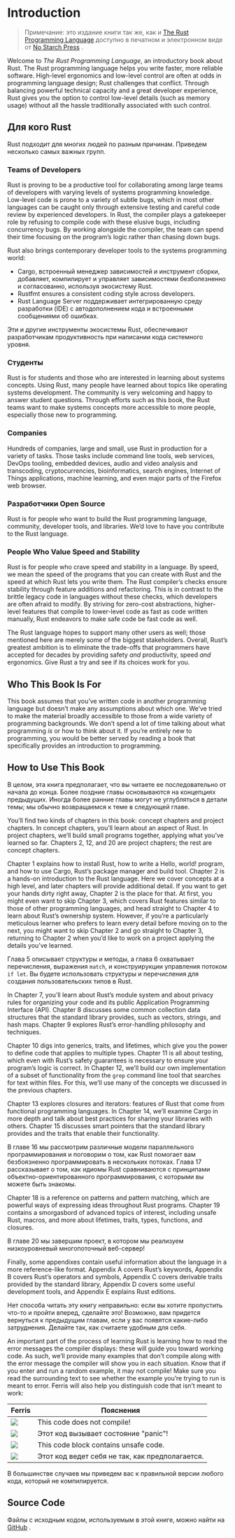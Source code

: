 # Introduction

> Примечание: это издание книги так же, как и [The Rust Programming Language](https://nostarch.com/rust) доступно в печатном и электронном виде от [No Starch Press](https://nostarch.com/) .

Welcome to *The Rust Programming Language*, an introductory book about Rust.
The Rust programming language helps you write faster, more reliable software.
High-level ergonomics and low-level control are often at odds in programming
language design; Rust challenges that conflict. Through balancing powerful
technical capacity and a great developer experience, Rust gives you the option
to control low-level details (such as memory usage) without all the hassle
traditionally associated with such control.

## Для кого Rust

Rust подходит для многих людей по разным причинам. Приведем несколько самых важных групп.

### Teams of Developers

Rust is proving to be a productive tool for collaborating among large teams of
developers with varying levels of systems programming knowledge. Low-level code
is prone to a variety of subtle bugs, which in most other languages can be
caught only through extensive testing and careful code review by experienced
developers. In Rust, the compiler plays a gatekeeper role by refusing to
compile code with these elusive bugs, including concurrency bugs. By working
alongside the compiler, the team can spend their time focusing on the program’s
logic rather than chasing down bugs.

Rust also brings contemporary developer tools to the systems programming world:

- Cargo, встроенный менеджер зависимостей и инструмент сборки,  добавляет, компилирует и управляет зависимостями безболезненно и согласованно, используя экосистему Rust.
- Rustfmt ensures a consistent coding style across developers.
- Rust Language Server поддерживает интегрированную среду разработки (IDE) с автодополнением кода и встроенными сообщениями об ошибках.

Эти и другие инструменты экосистемы Rust, обеспечивают  разработчикам продуктивность при написании кода системного уровня.

### Студенты

Rust is for students and those who are interested in learning about systems
concepts. Using Rust, many people have learned about topics like operating
systems development. The community is very welcoming and happy to answer
student questions. Through efforts such as this book, the Rust teams want to
make systems concepts more accessible to more people, especially those new to
programming.

### Companies

Hundreds of companies, large and small, use Rust in production for a variety of
tasks. Those tasks include command line tools, web services, DevOps tooling,
embedded devices, audio and video analysis and transcoding, cryptocurrencies,
bioinformatics, search engines, Internet of Things applications, machine
learning, and even major parts of the Firefox web browser.

### Разработчики Open Source

Rust is for people who want to build the Rust programming language, community,
developer tools, and libraries. We’d love to have you contribute to the Rust
language.

### People Who Value Speed and Stability

Rust is for people who crave speed and stability in a language. By speed, we
mean the speed of the programs that you can create with Rust and the speed at
which Rust lets you write them. The Rust compiler’s checks ensure stability
through feature additions and refactoring. This is in contrast to the brittle
legacy code in languages without these checks, which developers are often
afraid to modify. By striving for zero-cost abstractions, higher-level features
that compile to lower-level code as fast as code written manually, Rust
endeavors to make safe code be fast code as well.

The Rust language hopes to support many other users as well; those mentioned
here are merely some of the biggest stakeholders. Overall, Rust’s greatest
ambition is to eliminate the trade-offs that programmers have accepted for
decades by providing safety *and* productivity, speed *and* ergonomics. Give
Rust a try and see if its choices work for you.

## Who This Book Is For

This book assumes that you’ve written code in another programming language but
doesn’t make any assumptions about which one. We’ve tried to make the material
broadly accessible to those from a wide variety of programming backgrounds. We
don’t spend a lot of time talking about what programming *is* or how to think
about it. If you’re entirely new to programming, you would be better served by
reading a book that specifically provides an introduction to programming.

## How to Use This Book

В целом, эта книга предполагает, что вы читаете ее последовательно от начала до конца. Более поздние главы основываются на концепциях предыдущих. Иногда более ранние главы могут не углубляться в детали темы; мы обычно возвращаемся к теме в следующей главе.

You’ll find two kinds of chapters in this book: concept chapters and project
chapters. In concept chapters, you’ll learn about an aspect of Rust. In project
chapters, we’ll build small programs together, applying what you’ve learned so
far. Chapters 2, 12, and 20 are project chapters; the rest are concept chapters.

Chapter 1 explains how to install Rust, how to write a Hello, world! program,
and how to use Cargo, Rust’s package manager and build tool. Chapter 2 is a
hands-on introduction to the Rust language. Here we cover concepts at a high
level, and later chapters will provide additional detail. If you want to get
your hands dirty right away, Chapter 2 is the place for that. At first, you
might even want to skip Chapter 3, which covers Rust features similar to those
of other programming languages, and head straight to Chapter 4 to learn about
Rust’s ownership system. However, if you’re a particularly meticulous learner
who prefers to learn every detail before moving on to the next, you might want
to skip Chapter 2 and go straight to Chapter 3, returning to Chapter 2 when
you’d like to work on a project applying the details you’ve learned.

Глава 5 описывает структуры и методы, а глава 6 охватывает перечисления, выражения `match`, и конструирукции управления потоком `if let`. Вы будете использовать структуры и перечисления для создания пользовательских типов в Rust.

In Chapter 7, you’ll learn about Rust’s module system and about privacy rules
for organizing your code and its public Application Programming Interface
(API). Chapter 8 discusses some common collection data structures that the
standard library provides, such as vectors, strings, and hash maps. Chapter 9
explores Rust’s error-handling philosophy and techniques.

Chapter 10 digs into generics, traits, and lifetimes, which give you the power
to define code that applies to multiple types. Chapter 11 is all about testing,
which even with Rust’s safety guarantees is necessary to ensure your program’s
logic is correct. In Chapter 12, we’ll build our own implementation of a subset
of functionality from the `grep` command line tool that searches for text
within files. For this, we’ll use many of the concepts we discussed in the
previous chapters.

Chapter 13 explores closures and iterators: features of Rust that come from
functional programming languages. In Chapter 14, we’ll examine Cargo in more
depth and talk about best practices for sharing your libraries with others.
Chapter 15 discusses smart pointers that the standard library provides and the
traits that enable their functionality.

В главе 16 мы рассмотрим различные модели параллельного программирования и поговорим о том, как Rust помогает вам безбоязненно программировать в нескольких потоках.
Глава 17 рассказывает о том, как идиомы Rust сравниваются с принципами объектно-ориентированного программирования, с которыми вы можете быть знакомы.

Chapter 18 is a reference on patterns and pattern matching, which are powerful
ways of expressing ideas throughout Rust programs. Chapter 19 contains a
smorgasbord of advanced topics of interest, including unsafe Rust, macros, and
more about lifetimes, traits, types, functions, and closures.

В главе 20 мы завершим проект, в котором мы реализуем низкоуровневый многопоточный веб-сервер!

Finally, some appendixes contain useful information about the language in a
more reference-like format. Appendix A covers Rust’s keywords, Appendix B
covers Rust’s operators and symbols, Appendix C covers derivable traits
provided by the standard library, Appendix D covers some useful development
tools, and Appendix E explains Rust editions.

Нет способа читать эту книгу неправильно: если вы хотите пропустить что-то и пройти вперед, сделайте это! Возможно, вам придется вернуться к предыдущим главам, если у вас появятся какие-либо затруднения. Делайте так, как считаете удобным для себя.

<span id="ferris"></span>

An important part of the process of learning Rust is learning how to read the
error messages the compiler displays: these will guide you toward working code.
As such, we’ll provide many examples that don’t compile along with the error
message the compiler will show you in each situation. Know that if you enter
and run a random example, it may not compile! Make sure you read the
surrounding text to see whether the example you’re trying to run is meant to
error. Ferris will also help you distinguish code that isn’t meant to work:

Ferris | Пояснения
--- | ---
<img src="img/ferris/does_not_compile.svg" class="ferris-explain"> | This code does not compile!
<img src="img/ferris/panics.svg" class="ferris-explain"> | Этот код вызывает состояние "panic"!
<img src="img/ferris/unsafe.svg" class="ferris-explain"> | This code block contains unsafe code.
<img src="img/ferris/not_desired_behavior.svg" class="ferris-explain"> | Этот код ведет себя не так, как предполагается.

В большинстве случаев мы приведем вас к правильной версии любого кода, который не компилируется.

## Source Code

Файлы с исходным кодом, используемым в этой книге, можно найти на [GitHub](https://github.com/rust-lang/book/tree/master/src) .
